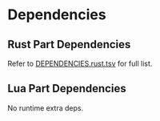 # Dependencies

## Rust Part Dependencies

Refer to [DEPENDENCIES.rust.tsv](./DEPENDENCIES.rust.tsv) for full list.

## Lua Part Dependencies

No runtime extra deps.
